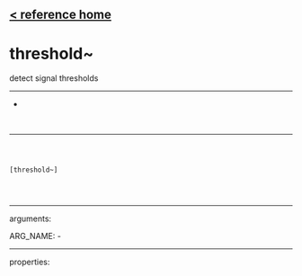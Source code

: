 [< reference home](ceammc_lib.html)
---

# threshold~


detect signal thresholds

---

-
<br>


---


```



[threshold~]


            
```

---
arguments:

ARG_NAME: -<br>

---
properties:



